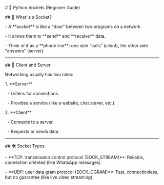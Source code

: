 \# 🔌 Python Sockets (Beginner Guide)



\## 📝 What is a Socket?

\- A \*\*socket\*\* is like a "door" between two programs on a network.  

\- It allows them to \*\*send\*\* and \*\*receive\*\* data.  

\- Think of it as a \*\*phone line\*\*: one side "calls" (client), the other side "answers" (server).



---



\## 📡 Client and Server

Networking usually has two roles:



1\. \*\*Server\*\*

&nbsp;  - Listens for connections.

&nbsp;  - Provides a service (like a website, chat server, etc.).



2\. \*\*Client\*\*

&nbsp;  - Connects to a server.

&nbsp;  - Requests or sends data.



---



\## 🛠️ Socket Types

\- \*\*TCP: transmission control protocol (SOCK\_STREAM)\*\*: Reliable, connection oriented (like WhatsApp messages).  

\- \*\*UDP: user data gram protocol (SOCK\_DGRAM)\*\*: Fast, connectionless, but no guarantee (like live video streaming).



